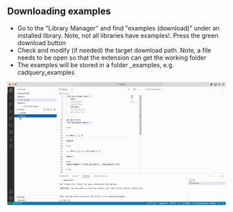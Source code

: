 ## Downloading examples

-   Go to the "Library Manager" and find "examples (download)" under an installed library. Note, not all libraries have examples!. Press the green download button
-   Check and modify (if needed) the target download path. Note, a file needs to be open so that the extension can get the working folder
-   The examples will be stored in a folder <library>\_examples, e.g. cadquery_examples

![Use with run](../screenshots/ocp_vscode-examples.gif)
